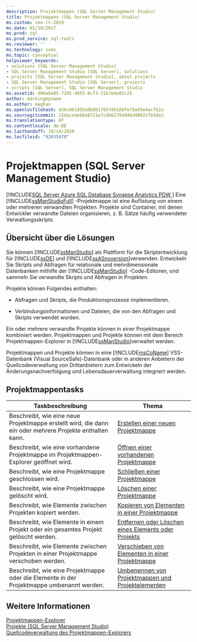 ```yaml
---
description: Projektmappen (SQL Server Management Studio)
title: Projektmappen (SQL Server Management Studio)
ms.custom: seo-lt-2019
ms.date: 01/19/2017
ms.prod: sql
ms.prod_service: sql-tools
ms.reviewer: ''
ms.technology: ssms
ms.topic: conceptual
helpviewer_keywords:
- solutions [SQL Server Management Studio]
- SQL Server Management Studio [SQL Server], solutions
- projects [SQL Server Management Studio], about projects
- SQL Server Management Studio [SQL Server], projects
- scripts [SQL Server], SQL Server Management Studio
ms.assetid: d06a8a05-7201-4055-8cf3-21bcb4e82c25
author: markingmyname
ms.author: maghan
ms.openlocfilehash: d3bc061995a9b8b1765fd6188fe79a03e4acf62a
ms.sourcegitcommit: 22dacedeb6e8721e7cdb6279a946d4002cfb5da3
ms.translationtype: HT
ms.contentlocale: de-DE
ms.lasthandoff: 10/14/2020
ms.locfileid: "92035978"
---
```

# <a name="solutions-sql-server-management-studio"></a>Projektmappen (SQL Server Management Studio)
[!INCLUDE[SQL Server Azure SQL Database Synapse Analytics PDW ](../../includes/applies-to-version/sql-asdb-asdbmi-asa-pdw.md)]
Eine [!INCLUDE[ssManStudioFull](../../includes/ssmanstudiofull-md.md)] -Projektmappe ist eine Auflistung von einem oder mehreren verwandten Projekten. Projekte sind Container, mit denen Entwickler verwandte Dateien organisieren, z. B. Sätze häufig verwendeter Verwaltungsskripts.  
  
## <a name="solution-overview"></a>Übersicht über die Lösungen  
Sie können [!INCLUDE[ssManStudio](../../includes/ssmanstudio-md.md)] als Plattform für die Skriptentwicklung für [!INCLUDE[ssDE](../../includes/ssde_md.md)] und [!INCLUDE[ssASnoversion](../../includes/ssasnoversion_md.md)]verwenden. Entwickeln Sie Skripts und Abfragen für relationale und mehrdimensionale Datenbanken mithilfe der [!INCLUDE[ssManStudio](../../includes/ssmanstudio-md.md)] -Code-Editoren, und sammeln Sie verwandte Skripts und Abfragen in Projekten.  
  
Projekte können Folgendes enthalten:  
  
-   Abfragen und Skripts, die Produktionsprozesse implementieren.  
  
-   Verbindungsinformationen und Dateien, die von den Abfragen und Skripts verwendet wurden.  
  
Ein oder mehrere verwandte Projekte können in einer Projektmappe kombiniert werden. Projektmappen und Projekte können mit dem Bereich Projektmappen-Explorer in [!INCLUDE[ssManStudio](../../includes/ssmanstudio-md.md)]verwaltet werden.  
  
Projektmappen und Projekte können in eine [!INCLUDE[msCoName](../../includes/msconame_md.md)] VSS-Datenbank (Visual SourceSafe)-Datenbank oder in anderen Anbietern der Quellcodeverwaltung von Drittanbietern zum Entwickeln der Änderungsnachverfolgung und Lebensdauerverwaltung integriert werden.  
  
## <a name="solution-tasks"></a>Projektmappentasks  
  
|Taskbeschreibung|Thema|  
|--------------------|---------|  
|Beschreibt, wie eine neue Projektmappe erstellt wird, die dann ein oder mehrere Projekte enthalten kann.|[Erstellen einer neuen Projektmappe](../../ssms/solution/create-a-new-solution.md)|  
|Beschreibt, wie eine vorhandene Projektmappe im Projektmappen-Explorer geöffnet wird.|[Öffnen einer vorhandenen Projektmappe](../../ssms/solution/open-an-existing-solution.md)|  
|Beschreibt, wie eine Projektmappe geschlossen wird.|[Schließen einer Projektmappe](../../ssms/solution/close-a-solution.md)|  
|Beschreibt, wie eine Projektmappe gelöscht wird.|[Löschen einer Projektmappe](../../ssms/solution/delete-a-solution.md)|  
|Beschreibt, wie Elemente zwischen Projekten kopiert werden.|[Kopieren von Elementen in einer Projektmappe](../../ssms/solution/copy-items-in-a-solution.md)|  
|Beschreibt, wie Elemente in einem Projekt oder ein gesamtes Projekt gelöscht werden.|[Entfernen oder Löschen eines Elements oder Projekts](../../ssms/solution/remove-or-delete-an-item-or-project.md)|  
|Beschreibt, wie Elemente zwischen Projekten in einer Projektmappe verschoben werden.|[Verschieben von Elementen in einer Projektmappe](../../ssms/solution/move-items-in-a-solution.md)|  
|Beschreibt, wie eine Projektmappe oder die Elemente in der Projektmappe umbenannt werden.|[Umbenennen von Projektmappen und Projektelementen](../../ssms/solution/rename-solutions-and-project-items.md)|  
  
## <a name="see-also"></a>Weitere Informationen  
[Projektmappen-Explorer](../../ssms/solution/solution-explorer.md)  
[Projekte (SQL Server Management Studio)](../../ssms/solution/projects-sql-server-management-studio.md)  
[Quellcodeverwaltung des Projektmappen-Explorers](./solution-explorer.md)  
